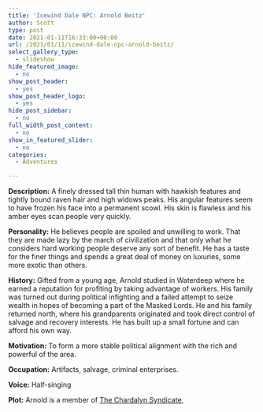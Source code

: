 ```yaml
---
title: 'Icewind Dale NPC: Arnold Beitz'
author: Scott
type: post
date: 2021-01-11T16:33:00+00:00
url: /2021/01/11/icewind-dale-npc-arnold-beitz/
select_gallery_type:
  - slideshow
hide_featured_image:
  - no
show_post_header:
  - yes
show_post_header_logo:
  - yes
hide_post_sidebar:
  - no
full_width_post_content:
  - no
show_in_featured_slider:
  - no
categories:
  - Adventures

---
```

**Description:** A finely dressed tall thin human with hawkish features and tightly bound raven hair and high widows peaks. His angular features seem to have frozen his face into a permanent scowl. His skin is flawless and his amber eyes scan people very quickly.

**Personality:** He believes people are spoiled and unwilling to work. That they are made lazy by the march of civilization and that only what he considers hard working people deserve any sort of benefit. He has a taste for the finer things and spends a great deal of money on luxuries, some more exotic than others.

**History:** Gifted from a young age, Arnold studied in Waterdeep where he earned a reputation for profiting by taking advantage of workers. His family was turned out during political infighting and a failed attempt to seize wealth in hopes of becoming a part of the Masked Lords. He and his family returned north, where his grandparents originated and took direct control of salvage and recovery interests. He has built up a small fortune and can afford his own way.

**Motivation:** To form a more stable political alignment with the rich and powerful of the area.

**Occupation:** Artifacts, salvage, criminal enterprises.

**Voice:** Half-singing

**Plot:** Arnold is a member of [The Chardalyn Syndicate][1],

 [1]: https://optionalrule.com/2021/01/04/rotf-remix-the-far-north-ten-towns/#TheChardalynSyndicate